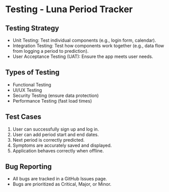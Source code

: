 # Testing - Luna Period Tracker

## Testing Strategy
- Unit Testing: Test individual components (e.g., login form, calendar).
- Integration Testing: Test how components work together (e.g., data flow from logging a period to prediction).
- User Acceptance Testing (UAT): Ensure the app meets user needs.

## Types of Testing
- Functional Testing
- UI/UX Testing
- Security Testing (ensure data protection)
- Performance Testing (fast load times)

## Test Cases
1. User can successfully sign up and log in.
2. User can add period start and end dates.
3. Next period is correctly predicted.
4. Symptoms are accurately saved and displayed.
5. Application behaves correctly when offline.

## Bug Reporting
- All bugs are tracked in a GitHub Issues page.
- Bugs are prioritized as Critical, Major, or Minor.

